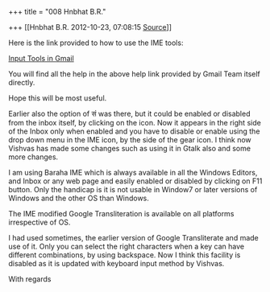 +++
title = "008 Hnbhat B.R."

+++
[[Hnbhat B.R.	2012-10-23, 07:08:15 [Source](https://groups.google.com/g/samskrita/c/-52wxxyCDmw)]]



Here is the link provided to how to use the IME tools:

  

[Input Tools in Gmail](http://support.google.com/mail/bin/answer.py?hl=en&answer=139576&topic=1669035&ctx=topic)  

  

You will find all the help in the above help link provided by Gmail Team itself directly.

  

Hope this will be most useful.

  

Earlier also the option of सं was there, but it could be enabled or disabled from the inbox itself, by clicking on the icon. Now it appears in the right side of the Inbox only when enabled and you have to disable or enable using the drop down menu in the IME icon, by the side of the gear icon. I think now Vishvas has made some changes such as using it in Gtalk also and some more changes.

  

I am using Baraha IME which is always available in all the Windows Editors, and Inbox or any web page and easily enabled or disabled by clicking on F11 button. Only the handicap is it is not usable in Window7 or later versions of Windows and the other OS than Windows.

  

The IME modified Google Transliteration is available on all platforms irrespective of OS.

  

I had used sometimes, the earlier version of Google Transliterate and made use of it. Only you can select the right characters when a key can have different combinations, by using backspace. Now I think this facility is disabled as it is updated with keyboard input method by Vishvas.

  

With regards

